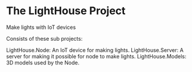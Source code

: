 # The LightHouse Project
Make lights with IoT devices

Consists of these sub projects:

LightHouse.Node: An IoT device for making lights.
LightHouse.Server: A server for making it possible for node to make lights.
LightHouse.Models: 3D models used by the Node.


